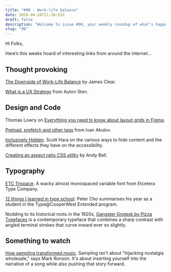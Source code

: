 ```yaml
---
title: "#90 - Work-life balance"
date: 2019-04-26T21:28:53Z
draft: false
description: "Welcome to issue #90, your weekly roundup of what’s happening in design, code and typography."
slug: "90"
---
```


Hi Folks,

Here’s this weeks hoard of interesting links from around the internet...

## Thought provoking

[The Downside of Work-Life Balance](https://jamesclear.com/four-burners-theory) by James Clear.

[What is a UX Strategy](https://www.antonsten.com/uxstrategy/) from Auton Sten.

## Design and Code

Thomas Lowry on [Everything you need to know about layout grids in Figma](https://www.figma.com/blog/everything-you-need-to-know-about-layout-grids-in-figma/).

[Preload, prefetch and other <link> tags](https://3perf.com/blog/link-rels/) from Ivan Akulov.

[Inclusively Hidden](https://www.scottohara.me/blog/2017/04/14/inclusively-hidden.html). Scott Hara on the various ways to hide content and the different effects they have on the accessibility.

[Creating an aspect ratio CSS utility](https://andy-bell.design/wrote/creating-an-aspect-ratio-css-utility/) by Andy Bell.

## Typography

[ETC Trispace](https://www.etc.supply/trispace/). A wacky almost monospaced variable font from Etcetera Type Company.

[12 things I learned in type school](https://medium.com/@pcho/12-things-i-learned-in-type-school-a672fd35825f). Peter Cho summarises his year as a student in the Type@CooperWest Extended program.

Nodding to its historical roots in the 1920s, [Gangster Grotesk by Pizza Typefaces](https://www.freshfonts.io/) is a contemporary typeface that combines a sharp contrast with angled terminal strokes that curve inward ever so slightly.

## Something to watch

[How sampling transformed music](https://www.youtube.com/watch?v=H3TF-hI7zKc). Sampling isn't about "hijacking nostalgia wholesale," says Mark Ronson. It's about inserting yourself into the narrative of a song while also pushing that story forward.
